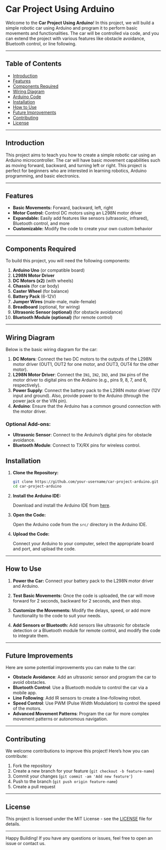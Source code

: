 # Car Project Using Arduino

Welcome to the **Car Project Using Arduino**! In this project, we will build a simple robotic car using Arduino and program it to perform basic movements and functionalities. The car will be controlled via code, and you can extend the project with various features like obstacle avoidance, Bluetooth control, or line following.

---

## Table of Contents

- [Introduction](#introduction)
- [Features](#features)
- [Components Required](#components-required)
- [Wiring Diagram](#wiring-diagram)
- [Arduino Code](#arduino-code)
- [Installation](#installation)
- [How to Use](#how-to-use)
- [Future Improvements](#future-improvements)
- [Contributing](#contributing)
- [License](#license)

---

## Introduction

This project aims to teach you how to create a simple robotic car using an Arduino microcontroller. The car will have basic movement capabilities such as moving forward, backward, and turning left or right. This project is perfect for beginners who are interested in learning robotics, Arduino programming, and basic electronics.

---

## Features

- **Basic Movements:** Forward, backward, left, right
- **Motor Control:** Control DC motors using an L298N motor driver
- **Expandable:** Easily add features like sensors (ultrasonic, infrared), Bluetooth control, and more
- **Customizable:** Modify the code to create your own custom behavior

---

## Components Required

To build this project, you will need the following components:

1. **Arduino Uno** (or compatible board)
2. **L298N Motor Driver**
3. **DC Motors (x2)** (with wheels)
4. **Chassis** (for car body)
5. **Caster Wheel** (for balance)
6. **Battery Pack** (6-12V)
7. **Jumper Wires** (male-male, male-female)
8. **Breadboard** (optional, for wiring)
9. **Ultrasonic Sensor (optional)** (for obstacle avoidance)
10. **Bluetooth Module (optional)** (for remote control)

---

## Wiring Diagram

Below is the basic wiring diagram for the car:

1. **DC Motors**: Connect the two DC motors to the outputs of the L298N motor driver (OUT1, OUT2 for one motor, and OUT3, OUT4 for the other motor).
2. **L298N Motor Driver**: Connect the `IN1`, `IN2`, `IN3`, and `IN4` pins of the motor driver to digital pins on the Arduino (e.g., pins 9, 8, 7, and 6, respectively).
3. **Power Supply**: Connect the battery pack to the L298N motor driver (12V input and ground). Also, provide power to the Arduino (through the power jack or the VIN pin).
4. **Arduino**: Ensure that the Arduino has a common ground connection with the motor driver.

### Optional Add-ons:

- **Ultrasonic Sensor**: Connect to the Arduino’s digital pins for obstacle avoidance.
- **Bluetooth Module**: Connect to TX/RX pins for wireless control.


## Installation

1. **Clone the Repository:**

   ```bash
   git clone https://github.com/your-username/car-project-arduino.git
   cd car-project-arduino
   ```

2. **Install the Arduino IDE:**

   Download and install the Arduino IDE from [here](https://www.arduino.cc/en/software).

3. **Open the Code:**

   Open the Arduino code from the `src/` directory in the Arduino IDE.

4. **Upload the Code:**

   Connect your Arduino to your computer, select the appropriate board and port, and upload the code.

---

## How to Use

1. **Power the Car:** 
   Connect your battery pack to the L298N motor driver and Arduino.

2. **Test Basic Movements:** 
   Once the code is uploaded, the car will move forward for 2 seconds, backward for 2 seconds, and then stop.

3. **Customize the Movements:** 
   Modify the delays, speed, or add more functionality to the code to suit your needs.

4. **Add Sensors or Bluetooth:** 
   Add sensors like ultrasonic for obstacle detection or a Bluetooth module for remote control, and modify the code to integrate them.

---

## Future Improvements

Here are some potential improvements you can make to the car:

- **Obstacle Avoidance**: Add an ultrasonic sensor and program the car to avoid obstacles.
- **Bluetooth Control**: Use a Bluetooth module to control the car via a mobile app.
- **Line Following**: Add IR sensors to create a line-following robot.
- **Speed Control**: Use PWM (Pulse Width Modulation) to control the speed of the motors.
- **Advanced Movement Patterns**: Program the car for more complex movement patterns or autonomous navigation.

---

## Contributing

We welcome contributions to improve this project! Here’s how you can contribute:

1. Fork the repository
2. Create a new branch for your feature (`git checkout -b feature-name`)
3. Commit your changes (`git commit -am 'Add new feature'`)
4. Push to the branch (`git push origin feature-name`)
5. Create a pull request

---

## License

This project is licensed under the MIT License - see the [LICENSE](LICENSE) file for details.

---

Happy Building! If you have any questions or issues, feel free to open an issue or contact us.


